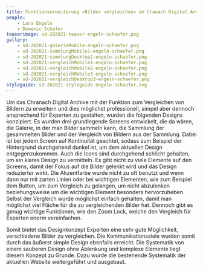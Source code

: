 ```yaml
---
title: Funktionserweiterung «Bilder vergleichen» im Cranach Digital Archive
people:
    - Lara Engeln
    - Domenic Schäfer
teaserimage: sd-202021-teaser-engeln-schaefer.png
gallery:
    - sd-202021-galerieMobile-engeln-schaefer.png
    - sd-202021-sammlungMobile1-engeln-schaefer.png
    - sd-202021-sammlungDesktop2-engeln-schaefer.png
    - sd-202021-vergleichMobile1-engeln-schaefer.png
    - sd-202021-vergleichMobile2-engeln-schaefer.png
    - sd-202021-vergleichMobile3-engeln-schaefer.png
    - sd-202021-vergleichDesktop3-engeln-schaefer.png
styleguide: sd-202021-styleguide-engeln-schaefer.svg
---
```


Um das Chranach Digital Archive mit der Funktion zum Vergleichen von Bildern zu erweitern und dies möglichst professionell, simpel aber dennoch ansprechend für Experten zu gestalten, wurden die folgenden Designs konzipiert.
Es wurden drei grundlegende Screens entwickelt, die da wären, die Galerie, in der man Bilder sammeln kann, die Sammlung der gesammelten Bilder und der Vergleich von Bildern aus der Sammlung. Dabei ist bei jedem Screen auf Kontinuität geachtet, sodass zum Beispiel der Hintergrund durchgehend dunkel ist, um dem aktuellen Design entgegenzukommen. Auch die Icons sind durchgehend schlicht gehalten, um ein klares Design zu vermitteln.
Es gibt nicht zu viele Elemente auf den Screens, damit der Fokus auf die Bilder gelenkt wird und das Design reduzierter wirkt.
Die Akzentfarbe wurde nicht zu oft benutzt und wenn dann nur mit zarten Linien oder bei wichtigen Elementen, wie zum Beispiel dem Button, um zum Vergleich zu gelangen, um nicht abzulenken beziehungsweise um die wichtigen Element besonders hervorzuheben.
Selbst der Vergleich wurde möglichst einfach gehalten, damit man möglichst viel Fläche für die zu vergleichenden Bilder hat. Dennoch gibt es genug wichtige Funktionen, wie den Zoom Lock, welche den Vergleich für Experten enorm vereinfachen.

Somit bietet das Designkonzept Experten eine sehr gute Möglichkeit, verschiedene Bilder zu vergleichen. Die Kommunikationsziele wurden somit durch das äußerst simple Design ebenfalls erreicht.
Die Systematik von einem sauberen Design ohne Ablenkung und komplexe Elemente liegt diesem Konzept zu Grunde. Dazu wurde die bestehende Systematik der aktuellen Website weitergeführt und ausgebaut.
